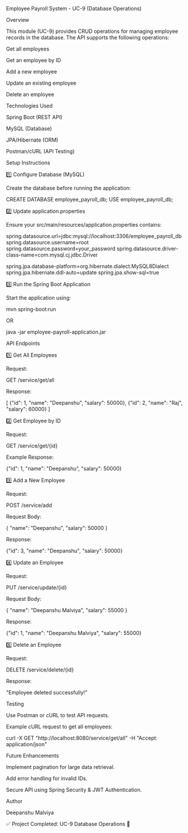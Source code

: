 Employee Payroll System - UC-9 (Database Operations)

Overview

This module (UC-9) provides CRUD operations for managing employee records in the database. The API supports the following operations:

Get all employees

Get an employee by ID

Add a new employee

Update an existing employee

Delete an employee

Technologies Used

Spring Boot (REST API)

MySQL (Database)

JPA/Hibernate (ORM)

Postman/cURL (API Testing)

Setup Instructions

1️⃣ Configure Database (MySQL)

Create the database before running the application:

CREATE DATABASE employee_payroll_db;
USE employee_payroll_db;

2️⃣ Update application.properties

Ensure your src/main/resources/application.properties contains:

spring.datasource.url=jdbc:mysql://localhost:3306/employee_payroll_db
spring.datasource.username=root
spring.datasource.password=your_password
spring.datasource.driver-class-name=com.mysql.cj.jdbc.Driver

spring.jpa.database-platform=org.hibernate.dialect.MySQL8Dialect
spring.jpa.hibernate.ddl-auto=update
spring.jpa.show-sql=true

3️⃣ Run the Spring Boot Application

Start the application using:

mvn spring-boot:run

OR

java -jar employee-payroll-application.jar

API Endpoints

1️⃣ Get All Employees

Request:

GET /service/get/all

Response:

[
{"id": 1, "name": "Deepanshu", "salary": 50000},
{"id": 2, "name": "Raj", "salary": 60000}
]

2️⃣ Get Employee by ID

Request:

GET /service/get/{id}

Example Response:

{"id": 1, "name": "Deepanshu", "salary": 50000}

3️⃣ Add a New Employee

Request:

POST /service/add

Request Body:

{
"name": "Deepanshu",
"salary": 50000
}

Response:

{"id": 3, "name": "Deepanshu", "salary": 50000}

4️⃣ Update an Employee

Request:

PUT /service/update/{id}

Request Body:

{
"name": "Deepanshu Malviya",
"salary": 55000
}

Response:

{"id": 1, "name": "Deepanshu Malviya", "salary": 55000}

5️⃣ Delete an Employee

Request:

DELETE /service/delete/{id}

Response:

"Employee deleted successfully!"

Testing

Use Postman or cURL to test API requests.

Example cURL request to get all employees:

curl -X GET "http://localhost:8080/service/get/all" -H "Accept: application/json"

Future Enhancements

Implement pagination for large data retrieval.

Add error handling for invalid IDs.

Secure API using Spring Security & JWT Authentication.

Author

Deepanshu Malviya

✅ Project Completed: UC-9 Database Operations 🚀
